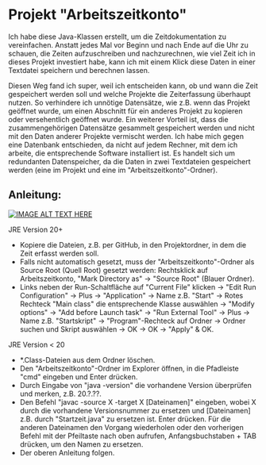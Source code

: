 <h1> Projekt "Arbeitszeitkonto" </h1>

Ich habe diese Java-Klassen erstellt, um die Zeitdokumentation zu vereinfachen. Anstatt jedes Mal vor Beginn und nach Ende auf die Uhr zu schauen, die Zeiten aufzuschreiben und nachzurechnen, wie viel Zeit ich in dieses Projekt investiert habe, kann ich mit einem Klick diese Daten in einer Textdatei speichern und berechnen lassen.

Diesen Weg fand ich super, weil ich entscheiden kann, ob und wann die Zeit gespeichert werden soll und welche Projekte die Zeiterfassung überhaupt nutzen. So verhindere ich unnötige Datensätze, wie z.B. wenn das Projekt geöffnet wurde, um einen Abschnitt für ein anderes Projekt zu kopieren oder versehentlich geöffnet wurde. Ein weiterer Vorteil ist, dass die zusammengehörigen Datensätze gesammelt gespeichert werden und nicht mit den Daten anderer Projekte vermischt werden. Ich habe mich gegen eine Datenbank entschieden, da nicht auf jedem Rechner, mit dem ich arbeite, die entsprechende Software installiert ist. Es handelt sich um redundanten Datenspeicher, da die Daten in zwei Textdateien gespeichert werden (eine im Projekt und eine im "Arbeitszeitkonto"-Ordner).


<h2> Anleitung: </h2>

[![IMAGE ALT TEXT HERE](https://img.youtube.com/vi/GKgsSwaC2bk/0.jpg)](https://www.youtube.com/watch?v=GKgsSwaC2bk)

JRE Version 20+ 

- Kopiere die Dateien, z.B. per GitHub, in den Projektordner, in dem die Zeit erfasst werden soll.
- Falls nicht automatisch gesetzt, muss der "Arbeitszeitkonto"-Ordner als Source Root (Quell Root) gesetzt werden: Rechtsklick auf Arbeitszeitkonto, "Mark Directory as" -> "Source Root" (Blauer Ordner).
- Links neben der Run-Schaltfläche auf "Current File" klicken -> "Edit Run Configuration" -> Plus -> "Application" -> Name z.B. "Start" -> Rotes Rechteck "Main class" die entsprechende Klasse auswählen -> "Modify options" -> "Add before Launch task" -> "Run External Tool" -> Plus -> Name z.B. "Startskript" -> "Program"-Rechteck auf Ordner -> Ordner suchen und Skript auswählen -> OK -> OK -> "Apply" & OK.


JRE Version < 20 

- *.Class-Dateien aus dem Ordner löschen.
- Den "Arbeitszeitkonto"-Ordner im Explorer öffnen, in die Pfadleiste "cmd" eingeben und Enter drücken.
- Durch Eingabe von "java -version" die vorhandene Version überprüfen und merken, z.B. 20.?.??.
- Den Befehl "javac -source X -target X [Dateinamen]" eingeben, wobei X durch die vorhandene Versionsnummer zu ersetzen und [Dateinamen] z.B. durch "Startzeit.java" zu ersetzen ist. Enter drücken. Für die anderen Dateinamen den Vorgang wiederholen oder den vorherigen Befehl mit der Pfeiltaste nach oben aufrufen, Anfangsbuchstaben + TAB drücken, um den Namen zu ersetzen.
- Der oberen Anleitung folgen.

